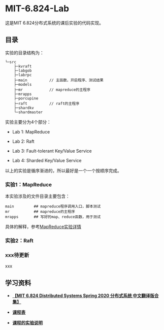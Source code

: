 # MIT-6.824-Lab
这是MIT 6.824分布式系统的课后实验的代码实现。

## 目录

实验的目录结构为：

```shell
└─src
    ├─kvraft     
    ├─labgob
    ├─labrpc
    ├─main          // 主函数，开启程序、测试结果
    ├─models
    ├─mr            // mapreduce的主程序
    ├─mrapps
    ├─porcupine
    ├─raft          // raft的主程序
    ├─shardkv
    └─shardmaster
```

实验主要分为4个部分：

- Lab 1: MapReduce
- Lab 2: Raft
- Lab 3: Fault-tolerant Key/Value Service

- Lab 4: Sharded Key/Value Service

以上的实验是循序渐进的，所以最好是一个一个按顺序完成。

### 实验1：MapReduce

本实验涉及的文件目录主要包含：

```shell
main         ## mapreduce程序调用入口，脚本测试
mr           ## mapreduce的主程序
mrapps       ## 写好的map、reduce函数，用于测试
```

具体的解释，参考[MapReduce实验详情](../MapReduce实验详情.md)

### 实验2：Raft



### xxx待更新

xxx





## 学习资料

- **[【MIT 6.824 Distributed Systems Spring 2020 分布式系统 中文翻译版合集】](https://www.bilibili.com/video/BV1x7411M7Sf?p=1)**
- **[课程表](https://pdos.csail.mit.edu/6.824/schedule.html)**

- **[课程的实验说明](https://pdos.csail.mit.edu/6.824/labs/lab-raft.html)**

